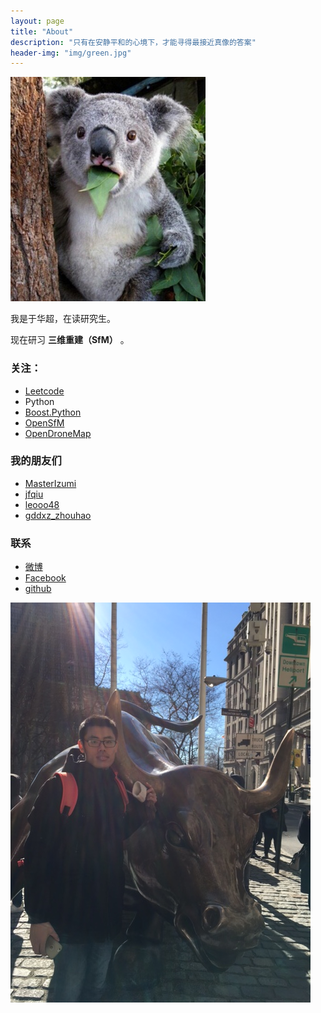 ```yaml
---
layout: page
title: "About"
description: "只有在安静平和的心境下，才能寻得最接近真像的答案"
header-img: "img/green.jpg"
---
```


![](img/originbear.png)

我是于华超，在读研究生。

现在研习 **三维重建（SfM）** 。


### 关注：


- [Leetcode](https://leetcode.com/problemset/algorithms/)
- Python
- [Boost.Python](https://github.com/bryanibit/boost-python-examples)
- [OpenSfM](https://github.com/mapillary/OpenSfM/)
- [OpenDroneMap](https://github.com/OpenDroneMap/OpenDroneMap/)



### 我的朋友们

- [MasterIzumi](https://MasterIzumi.github.io)
- [jfqiu](https://github.com/jfqiu)
- [leooo48](https://leooo48.github.io)
- [gddxz_zhouhao](http://blog.csdn.net/gddxz_zhouhao)

### 联系

- [微博](http://weibo.com/u/2393223365)
- [Facebook](https://www.facebook.com/profile.php?id=100009262672437&ref=bookmarks)
- [github](https://github.com/bryanibit)


![Moi](img/IMG_2736.JPG)

